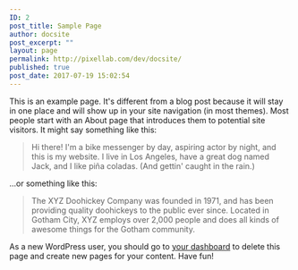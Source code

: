 ```yaml
---
ID: 2
post_title: Sample Page
author: docsite
post_excerpt: ""
layout: page
permalink: http://pixellab.com/dev/docsite/
published: true
post_date: 2017-07-19 15:02:54
---
```

This is an example page. It's different from a blog post because it will stay in one place and will show up in your site navigation (in most themes). Most people start with an About page that introduces them to potential site visitors. It might say something like this:

<blockquote>Hi there! I'm a bike messenger by day, aspiring actor by night, and this is my website. I live in Los Angeles, have a great dog named Jack, and I like pi&#241;a coladas. (And gettin' caught in the rain.)</blockquote>

...or something like this:

<blockquote>The XYZ Doohickey Company was founded in 1971, and has been providing quality doohickeys to the public ever since. Located in Gotham City, XYZ employs over 2,000 people and does all kinds of awesome things for the Gotham community.</blockquote>

As a new WordPress user, you should go to <a href="http://pixellab.com/dev/docsite/wp-admin/">your dashboard</a> to delete this page and create new pages for your content. Have fun!